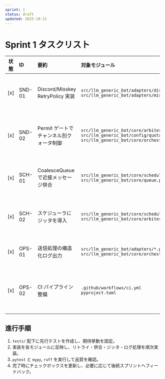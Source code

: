 ```yaml
---
sprint: 1
status: draft
updated: 2025-10-11
---
```


# Sprint 1 タスクリスト

| 状態 | ID | 要約 | 対象モジュール | 完了条件 | 先行着手テスト |
|:----:|:---|:-----|:---------------|:---------|:----------------|
| [x] | SND-01 | Discord/Misskey RetryPolicy 実装 | `src/llm_generic_bot/adapters/discord.py`<br>`src/llm_generic_bot/adapters/misskey.py` | 429/5xx 応答で指数バックオフを適用し、最大試行回数超過時に失敗イベントを記録する（`DiscordSender`/`MisskeySender` に導入済み） | `tests/adapters/test_retry_policy.py`: 429, Retry-After, 5xx の再送シナリオ |
| [x] | SND-02 | Permit ゲートでチャンネル別クォータ制御 | `src/llm_generic_bot/core/arbiter.py`<br>`src/llm_generic_bot/config/quotas.py`<br>`src/llm_generic_bot/core/orchestrator.py` | クォータ超過時に送信抑止し、メトリクスとログへ拒否理由を残す（PermitGate をオーケストレータへ組み込み済み。残課題: quota 設定の運用チューニングと監視ダッシュボード反映） | `tests/core/test_quota_gate.py`: 上限到達・リセット・許可ケース |
| [x] | SCH-01 | CoalesceQueue で近接メッセージ併合 | `src/llm_generic_bot/core/scheduler.py`<br>`src/llm_generic_bot/core/queue.py` | スケジューラが `CoalesceQueue` からバッチを取り出し送信層へ渡す。残課題: 優先度逆転対策とマルチチャンネル分離の追加検証 | `tests/core/test_coalesce_queue.py`: 時間窓・閾値・単発ケース |
| [x] | SCH-02 | スケジューラにジッタを導入 | `src/llm_generic_bot/core/scheduler.py`<br>`src/llm_generic_bot/core/arbiter.py` | `Scheduler` が `next_slot` を通じてジッタを適用し、無効化時は即時送信する。残課題: ジッタ範囲の境界テストと運用パラメータ調整 | `tests/core/test_scheduler_jitter.py`: オフセット計算と無効化切替 |
| [x] | OPS-01 | 送信処理の構造化ログ出力 | `src/llm_generic_bot/adapters/*.py`<br>`src/llm_generic_bot/core/orchestrator.py` | 成功/失敗イベントを JSON で出力し、Correlation ID を付与（`run_with_retry` とオーケストレータで稼働中） | `tests/core/test_structured_logging.py`: ログフォーマット・エラー経路 |
| [x] | OPS-02 | CI パイプライン整備 | `.github/workflows/ci.yml`<br>`pyproject.toml` | PR 時に `ruff check .`・`mypy src`・`pytest -q`・CodeQL 解析を個別ジョブで実行し、GitHub Checks へ反映（`pip install -e .[dev]` を共通セットアップとして使用） | `act -W .github/workflows/ci.yml -j lint`<br>`act -W .github/workflows/ci.yml -j type`<br>`act -W .github/workflows/ci.yml -j test` |

## 進行手順
1. `tests/` 配下に先行テストを作成し、期待挙動を固定。
2. 実装を各モジュールに反映し、リトライ・併合・ジッタ・ログ処理を順次実装。
3. `pytest` と `mypy`, `ruff` を実行して品質を確認。
4. 完了時にチェックボックスを更新し、必要に応じて後続スプリントへフィードバック。
